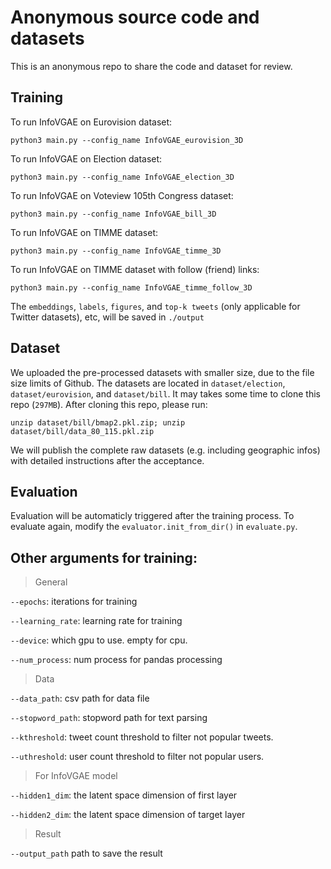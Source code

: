# Anonymous source code and datasets
This is an anonymous repo to share the code and dataset for review.

## Training

To run InfoVGAE on Eurovision dataset:

```
python3 main.py --config_name InfoVGAE_eurovision_3D
```

To run InfoVGAE on Election dataset:

```
python3 main.py --config_name InfoVGAE_election_3D
```

To run InfoVGAE on Voteview 105th Congress dataset:
```
python3 main.py --config_name InfoVGAE_bill_3D
```

To run InfoVGAE on TIMME dataset:
```
python3 main.py --config_name InfoVGAE_timme_3D
```

To run InfoVGAE on TIMME dataset with follow (friend) links:
```
python3 main.py --config_name InfoVGAE_timme_follow_3D
```

The `embeddings`, `labels`, `figures`, and `top-k tweets` (only applicable for Twitter datasets), etc, will be saved in `./output` 

## Dataset

We uploaded the pre-processed datasets with smaller size, due to the file size limits of Github. The datasets are located in `dataset/election`, `dataset/eurovision`, and `dataset/bill`. It may takes some time to clone this repo (`297MB`). After cloning this repo, please run:

```
unzip dataset/bill/bmap2.pkl.zip; unzip dataset/bill/data_80_115.pkl.zip
```

We will publish the complete raw datasets (e.g. including geographic infos) with detailed instructions after the acceptance.

## Evaluation

Evaluation will be automaticly triggered after the training process. To evaluate again, modify the `evaluator.init_from_dir()` in `evaluate.py`.

## Other arguments for training:

> General

`--epochs`: iterations for training

`--learning_rate`: learning rate for training

`--device`: which gpu to use. empty for cpu.

`--num_process`: num process for pandas processing

> Data

`--data_path`: csv path for data file

`--stopword_path`: stopword path for text parsing

`--kthreshold`: tweet count threshold to filter not popular tweets.

`--uthreshold`: user count threshold to filter not popular users.

> For InfoVGAE model

`--hidden1_dim`: the latent space dimension of first layer

`--hidden2_dim`: the latent space dimension of target layer

> Result

`--output_path` path to save the result

